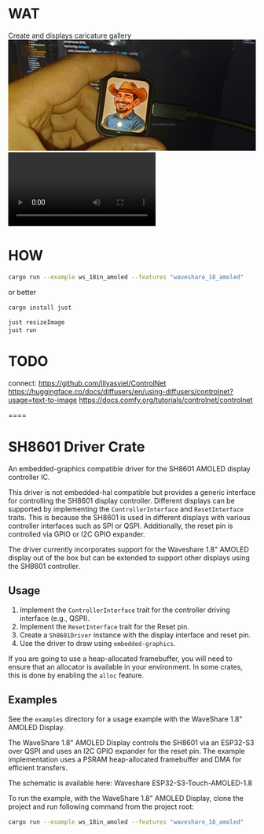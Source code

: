 # WAT 
Create and displays caricature gallery
![Cool_Dude.png](docs/Cool_Dude.png)
![docs/V_20250817_182319_ES3.mp4](docs/V_20250817_182319_ES3.mp4)
# HOW

```bash
cargo run --example ws_18in_amoled --features "waveshare_18_amoled"
```
or better
```
cargo install just
```

```
just resizeImage
just run
```

# TODO
connect:
https://github.com/lllyasviel/ControlNet
https://huggingface.co/docs/diffusers/en/using-diffusers/controlnet?usage=text-to-image
https://docs.comfy.org/tutorials/controlnet/controlnet



====
# SH8601 Driver Crate

An embedded-graphics compatible driver for the SH8601 AMOLED display controller IC.

This driver is not embedded-hal compatible but provides a generic interface for controlling the SH8601 display controller. Different displays can be supported by implementing the `ControllerInterface` and `ResetInterface` traits. This is because the SH8601 is used in different displays with various controller interfaces such as SPI or QSPI. Additionally, the reset pin is controlled via GPIO or I2C GPIO expander.

The driver currently incorporates support for the Waveshare 1.8" AMOLED display out of the box but can be extended to support other displays using the SH8601 controller.

## Usage

1. Implement the `ControllerInterface` trait for the controller driving interface (e.g., QSPI).
2. Implement the `ResetInterface` trait for the Reset pin.
3. Create a `Sh8601Driver` instance with the display interface and reset pin.
4. Use the driver to draw using `embedded-graphics`.

If you are going to use a heap-allocated framebuffer, you will need to ensure that an allocator is available in your environment. In some crates, this is done by enabling the `alloc` feature.

## Examples

See the `examples` directory for a usage example with the WaveShare 1.8" AMOLED Display.

The WaveShare 1.8" AMOLED Display controls the SH8601 via an ESP32-S3 over QSPI and uses an I2C GPIO expander for the reset pin. The example implementation uses a PSRAM heap-allocated framebuffer and DMA for efficient transfers.

The schematic is available here: Waveshare ESP32-S3-Touch-AMOLED-1.8

To run the example, with the WaveShare 1.8" AMOLED Display, clone the project and run following command from the project root:

```bash
cargo run --example ws_18in_amoled --features "waveshare_18_amoled"
```